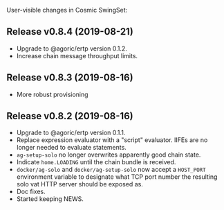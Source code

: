 User-visible changes in Cosmic SwingSet:

## Release v0.8.4 (2019-08-21)

* Upgrade to @agoric/ertp version 0.1.2.
* Increase chain message throughput limits.

## Release v0.8.3 (2019-08-16)

* More robust provisioning

## Release v0.8.2 (2019-08-16)

* Upgrade to @agoric/ertp version 0.1.1.
* Replace expression evaluator with a "script" evaluator.
  IIFEs are no longer needed to evaluate statements.
* `ag-setup-solo` no longer overwrites apparently good chain state.
* Indicate `home.LOADING` until the chain bundle is received.
* `docker/ag-solo` and `docker/ag-setup-solo` now accept a
  `HOST_PORT` environment variable to designate what TCP port
  number the resulting solo vat HTTP server should be exposed as.
* Doc fixes.
* Started keeping NEWS.
